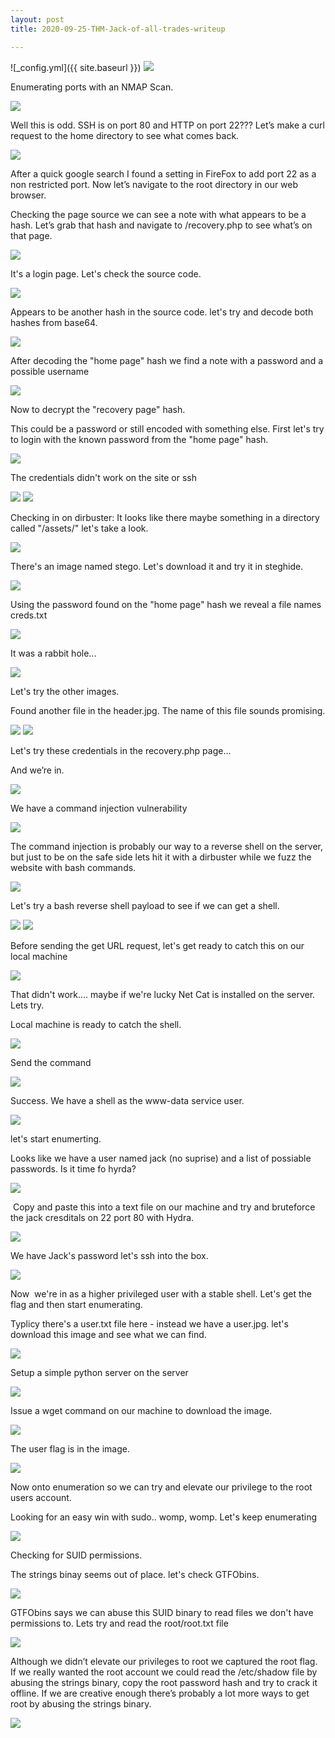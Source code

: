 ```yaml
---
layout: post
title: 2020-09-25-THM-Jack-of-all-trades-writeup

---
```




![_config.yml]({{ site.baseurl }})
<img src="/img/0.header.png">
<p>Enumerating  ports with an NMAP Scan.</p>
<img src="/img/1.nmap.png">
<p>Well this is odd. SSH is on port 80 and HTTP on port 22??? Let’s make a curl request to the home directory to see what comes back.</p>
<img src="/img/2.curl_reg.png">
<p>After a quick google search I found a setting in FireFox to add port 22 as a non restricted port.  Now let’s navigate to the root directory in our web browser. </p>
<p>Checking  the page source we can see a note with what appears to be a hash. Let’s grab that hash and  navigate to /recovery.php to see what’s on that page. </p>
<img src="/img/3.curl.png">
<p>It's a login page. Let's check the source code.</p>
<img src="/img/4.login.png">
<p>Appears to be another hash in the source code. let's try and decode both hashes from base64.</p>
<img src="/img/5.home_hash.png">
<p>After decoding the "home page" hash we find a note with a password and a possible username</p>
<img src="/img/6.hash_decode.png">
<p>Now to decrypt the "recovery page" hash.</p>
<p>This could be a password or still encoded with something else. First let's try to login with the known password from the "home page" hash.</p>
<img src="/img/7.hash_decode.png">
<p>The credentials  didn't work on the site or ssh</p>
<img src="/img/8.login_try.png">
<img src="/img/9.ssh_try.png">
<p>Checking in on dirbuster: It looks like there maybe something in a directory called "/assets/" let's take a look.</p>
<img src="/img/10.dirbuster.png">
<p>There's an image named stego. Let's download it and try it in steghide.</p>
<img src="/img/11.dir_finding.png">
<p>Using the password found on the "home page" hash we reveal a file names creds.txt</p>
<img src="/img/12.steghinde1.png">
<p>It was a rabbit hole...</p>
<img src="/img/13.rabbit_hole.png">			
<p>Let's try the other images.</p>
<p>Found another file in the header.jpg. The name of this file sounds promising.</p>
<img src="/img/14.steg_creds.png">
<img src="/img/15.steg_creds_find.png">
<p>Let's try these credentials  in the recovery.php page...</p>
<p>And we’re in.</p>
<img src="/img/16.login_text.png">
<p>We have a command injection vulnerability</p>
<img src="/img/17.show_command_inj.png">		
<p>The command injection is  probably our way  to a reverse shell on the server, but just to be on the safe side lets hit it with a dirbuster while we fuzz the website with bash commands.</p>
<img src="/img/18.dirbuster2.png">
<p>Let's try a bash reverse shell payload to see if we can get a shell.</p>
<img src="/img/19.bashshell_code.png">	
<img src="/img/20.bash_shell_inurl.png">			
<p>Before sending the get URL request, let's get ready to catch this on our local machine</p>
<img src="/img/21.nc_attemp.png">	
<p>That didn't work.... maybe if we're lucky Net Cat is installed on the server. Lets try.</p>
<p>Local machine is ready to catch the shell.</p>
<img src="/img/22.low-level-shell.png">
<p>Send the command</p>
<img src="/img/22.nc_inurl.png">	
<p>Success. We have a shell as the  www-data service user.</p>
<img src="/img/23.jacks_pass_finding.png">		
<p>let's start enumerting.</p>
<p>Looks like we have a user named jack (no suprise) and a list of possiable passwords. Is it time fo hyrda?</p>
<img src="/img/24.jacks_pass_file_cat.png">	
<p> Copy and paste this into a text file on our machine and try and bruteforce the jack cresditals on 22 port 80 with Hydra.</p>
<img src="/img/25.hydra_login.png">
<p>We have Jack's password let's ssh into the box.</p>
<img src="/img/26.login_as_jack_ssh.png">	
<p>Now  we're in as a higher privileged user with a stable shell. Let's get the flag and then start enumerating.</p>
<p>Typlicy there's a user.txt file here - instead we have a user.jpg. let's download this image and see what we can find.</p>
<img src="/img/27.jacks_user_img_file.png">	
<p>Setup a simple python server on the server</p>
<img src="/img/28.python_simple_server.png">	
<p>Issue a wget command  on our machine to download the image.</p>
<img src="/img/29.imaged_downloaded.png">		
<p>The user flag is in the image.</p>
<img src="/img/30.image_user_flag.png">		
<p>Now onto enumeration so we can try and elevate our privilege to the root users account.</p>
<p>Looking for an easy win with sudo.. womp, womp. Let's keep enumerating</p>
<img src="/img/31.sudo_l_for_easy_win.png">		
<p>Checking for SUID  permissions.</p>
<p>The strings binay seems out of place. let's check GTFObins.</p>
<img src="/img/32.checkSUID_prem.png">		
<p>GTFObins says we can abuse this SUID binary to read files we don't have permissions to. Lets try and read the root/root.txt file</p>
<img src="/img/33.gtfo_bins.png">		
<p>Although we didn’t elevate our privileges to root we captured the root flag. If we really wanted the root account we could read the /etc/shadow file by abusing the strings binary, copy the root password hash and try to crack it offline. If we are creative enough there’s probably a lot more ways to get root by abusing the strings binary. </p>
<img src="/img/34.root_flag.png">
			
			
			
		
	
	
	

